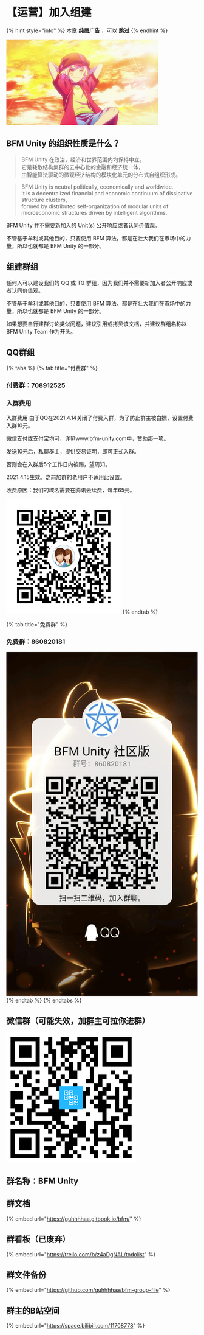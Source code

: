 # 【运营】加入组建

{% hint style="info" %}
本章 **纯属广告** ，可以 [**跳过**](https://guhhhhaa.gitbook.io/bfm/wo-men-zai-wan-de-geng)
{% endhint %}

![](<../../.gitbook/assets/u-3484679372-3178935030-and-fm-15-and-gp-0 (1).jpg>)

## BFM Unity 的组织性质是什么？

> BFM Unity 在政治，经济和世界范围内均保持中立。\
> 它是耗散结构集群的去中心化的金融和经济统一体，\
> 由智能算法驱动的微观经济结构的模块化单元的分布式自组织形成。

> BFM Unity is neutral politically, economically and worldwide.\
> It is a decentralized financial and economic continuum of dissipative structure clusters,\
> formed by distributed self-organization of modular units of microeconomic structures driven by intelligent algorithms.

BFM Unity 并不需要新加入的 Unit(s) 公开响应或者认同价值观。

不管基于牟利或其他目的，只要使用 BFM 算法，都是在壮大我们在市场中的力量，所以也就都是 BFM Unity 的一部分。

## 组建群组

任何人可以建设我们的 QQ 或 TG 群组，因为我们并不需要新加入者公开响应或者认同价值观。

不管基于牟利或其他目的，只要使用 BFM 算法，都是在壮大我们在市场中的力量，所以也就都是 BFM Unity 的一部分。

如果想要自行建群讨论类似问题，建议引用或拷贝该文档，并建议群组名称以 BFM Unity Team 作为开头。

## QQ群组

{% tabs %}
{% tab title="付费群" %}
### 付费群：708912525

### 入群费用

入群费用 由于QQ在2021.4.14关闭了付费入群，为了防止群主被白嫖，设置付费入群10元。

微信支付或支付宝均可，详见www.bfm-unity.com中，赞助那一项。

发送10元后，私聊群主，提供交易证明，即可正式入群。

否则会在入群后5个工作日内被踢，望周知。

2021.4.15生效。之前加群的老用户不适用此设置。

收费原因：我们的域名需要在腾讯云续费，每年65元。

![QQ群组：708912525](../../.gitbook/assets/1584954098283.png)
{% endtab %}

{% tab title="免费群" %}
### 免费群：860820181

![](<../../.gitbook/assets/fda31d0980ba1cb7fe8980d9112fb2bc (1).jpg>)
{% endtab %}
{% endtabs %}

##

## 微信群（可能失效，加[群主](https://www.bfm-unity.com/zu-zhi-wo-men-de-tuan-dui/wo-de-ge-ren-xin-xi)可拉你进群）

![](../../.gitbook/assets/6ba1bcf02ffd6ab8f4186253e7759948.png)

## 群名称：BFM Unity

## 群文档

{% embed url="https://guhhhhaa.gitbook.io/bfm/" %}

## 群看板（已废弃）

{% embed url="https://trello.com/b/z4aDgNAL/todolist" %}

## 群文件备份

{% embed url="https://github.com/guhhhhaa/bfm-group-file" %}

## 群主的B站空间

{% embed url="https://space.bilibili.com/11708778" %}
